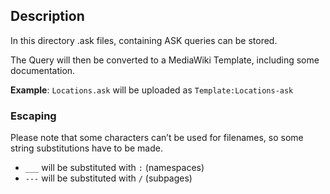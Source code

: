 ## Description
In this directory .ask files, containing ASK queries can be stored.

The Query will then be converted to a MediaWiki Template, including some documentation.

**Example**: `Locations.ask` will be uploaded as `Template:Locations-ask`

### Escaping
Please note that some characters can’t be used for filenames, so some string substitutions have to be made.

* `___` will be substituted with `:` (namespaces)
* `---` will be substituted with `/` (subpages)